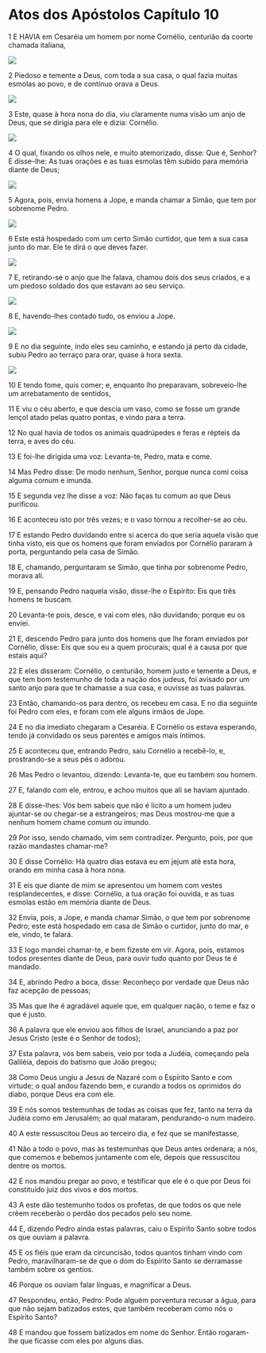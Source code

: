 # Atos dos Apóstolos Capítulo 10

1	E HAVIA em Cesaréia um homem por nome Cornélio, centurião da coorte chamada italiana,

![](.img/44_Ac_10_01_RG.jpg)

2	Piedoso e temente a Deus, com toda a sua casa, o qual fazia muitas esmolas ao povo, e de contínuo orava a Deus.

![](.img/44_Ac_10_02_RG.jpg)

3	Este, quase à hora nona do dia, viu claramente numa visão um anjo de Deus, que se dirigia para ele e dizia: Cornélio.

![](.img/44_Ac_10_03_RG.jpg)

4	O qual, fixando os olhos nele, e muito atemorizado, disse: Que é, Senhor? E disse-lhe: As tuas orações e as tuas esmolas têm subido para memória diante de Deus;

![](.img/44_Ac_10_04_RG.jpg)

5	Agora, pois, envia homens a Jope, e manda chamar a Simão, que tem por sobrenome Pedro.

![](.img/44_Ac_10_05_RG.jpg)

6	Este está hospedado com um certo Simão curtidor, que tem a sua casa junto do mar. Ele te dirá o que deves fazer.

![](.img/44_Ac_10_06_RG.jpg)

7	E, retirando-se o anjo que lhe falava, chamou dois dos seus criados, e a um piedoso soldado dos que estavam ao seu serviço.

![](.img/44_Ac_10_07_RG.jpg)

8	E, havendo-lhes contado tudo, os enviou a Jope.

![](.img/44_Ac_10_08_RG.jpg)

9	E no dia seguinte, indo eles seu caminho, e estando já perto da cidade, subiu Pedro ao terraço para orar, quase à hora sexta.

![](.img/44_Ac_10_09_RG.jpg)

10	E tendo fome, quis comer; e, enquanto lho preparavam, sobreveio-lhe um arrebatamento de sentidos,

11	E viu o céu aberto, e que descia um vaso, como se fosse um grande lençol atado pelas quatro pontas, e vindo para a terra.

12	No qual havia de todos os animais quadrúpedes e feras e répteis da terra, e aves do céu.

13	E foi-lhe dirigida uma voz: Levanta-te, Pedro, mata e come.

14	Mas Pedro disse: De modo nenhum, Senhor, porque nunca comi coisa alguma comum e imunda.

15	E segunda vez lhe disse a voz: Não faças tu comum ao que Deus purificou.

16	E aconteceu isto por três vezes; e o vaso tornou a recolher-se ao céu.

17	E estando Pedro duvidando entre si acerca do que seria aquela visão que tinha visto, eis que os homens que foram enviados por Cornélio pararam à porta, perguntando pela casa de Simão.

18	E, chamando, perguntaram se Simão, que tinha por sobrenome Pedro, morava ali.

19	E, pensando Pedro naquela visão, disse-lhe o Espírito: Eis que três homens te buscam.

20	Levanta-te pois, desce, e vai com eles, não duvidando; porque eu os enviei.

21	E, descendo Pedro para junto dos homens que lhe foram enviados por Cornélio, disse: Eis que sou eu a quem procurais; qual é a causa por que estais aqui?

22	E eles disseram: Cornélio, o centurião, homem justo e temente a Deus, e que tem bom testemunho de toda a nação dos judeus, foi avisado por um santo anjo para que te chamasse a sua casa, e ouvisse as tuas palavras.

23	Então, chamando-os para dentro, os recebeu em casa. E no dia seguinte foi Pedro com eles, e foram com ele alguns irmãos de Jope.

24	E no dia imediato chegaram a Cesaréia. E Cornélio os estava esperando, tendo já convidado os seus parentes e amigos mais íntimos.

25	E aconteceu que, entrando Pedro, saiu Cornélio a recebê-lo, e, prostrando-se a seus pés o adorou.

26	Mas Pedro o levantou, dizendo: Levanta-te, que eu também sou homem.

27	E, falando com ele, entrou, e achou muitos que ali se haviam ajuntado.

28	E disse-lhes: Vós bem sabeis que não é lícito a um homem judeu ajuntar-se ou chegar-se a estrangeiros; mas Deus mostrou-me que a nenhum homem chame comum ou imundo.

29	Por isso, sendo chamado, vim sem contradizer. Pergunto, pois, por que razão mandastes chamar-me?

30	E disse Cornélio: Há quatro dias estava eu em jejum até esta hora, orando em minha casa à hora nona.

31	E eis que diante de mim se apresentou um homem com vestes resplandecentes, e disse: Cornélio, a tua oração foi ouvida, e as tuas esmolas estão em memória diante de Deus.

32	Envia, pois, a Jope, e manda chamar Simão, o que tem por sobrenome Pedro; este está hospedado em casa de Simão o curtidor, junto do mar, e ele, vindo, te falará.

33	E logo mandei chamar-te, e bem fizeste em vir. Agora, pois, estamos todos presentes diante de Deus, para ouvir tudo quanto por Deus te é mandado.

34	E, abrindo Pedro a boca, disse: Reconheço por verdade que Deus não faz acepção de pessoas;

35	Mas que lhe é agradável aquele que, em qualquer nação, o teme e faz o que é justo.

36	A palavra que ele enviou aos filhos de Israel, anunciando a paz por Jesus Cristo (este é o Senhor de todos);

37	Esta palavra, vós bem sabeis, veio por toda a Judéia, começando pela Galiléia, depois do batismo que João pregou;

38	Como Deus ungiu a Jesus de Nazaré com o Espírito Santo e com virtude; o qual andou fazendo bem, e curando a todos os oprimidos do diabo, porque Deus era com ele.

39	E nós somos testemunhas de todas as coisas que fez, tanto na terra da Judéia como em Jerusalém; ao qual mataram, pendurando-o num madeiro.

40	A este ressuscitou Deus ao terceiro dia, e fez que se manifestasse,

41	Não a todo o povo, mas às testemunhas que Deus antes ordenara; a nós, que comemos e bebemos juntamente com ele, depois que ressuscitou dentre os mortos.

42	E nos mandou pregar ao povo, e testificar que ele é o que por Deus foi constituído juiz dos vivos e dos mortos.

43	A este dão testemunho todos os profetas, de que todos os que nele crêem receberão o perdão dos pecados pelo seu nome.

44	E, dizendo Pedro ainda estas palavras, caiu o Espírito Santo sobre todos os que ouviam a palavra.

45	E os fiéis que eram da circuncisão, todos quantos tinham vindo com Pedro, maravilharam-se de que o dom do Espírito Santo se derramasse também sobre os gentios.

46	Porque os ouviam falar línguas, e magnificar a Deus.

47	Respondeu, então, Pedro: Pode alguém porventura recusar a água, para que não sejam batizados estes, que também receberam como nós o Espírito Santo?

48	E mandou que fossem batizados em nome do Senhor. Então rogaram-lhe que ficasse com eles por alguns dias.

